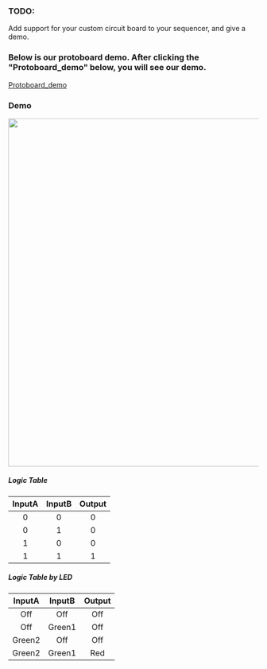 ### TODO:

Add support for your custom circuit board to your sequencer, and give a demo.

### Below is our protoboard demo. After clicking the "Protoboard_demo" below, you will see our demo.

[Protoboard_demo](https://github.com/lihzhao14/ese-5190-lab2-B/blob/main/protoboard_demo.md)

### Demo

<div align=center>
<img src="https://github.com/lihzhao14/ese-5190-lab2-B/blob/main/image/protoboard_demo.gif" width="700">  
</div>

##### Logic Table

|InputA|InputB|Output|
| :---: | :---: | :---: |
| 0 | 0 | 0 |
| 0 | 1 | 0 |
| 1 | 0 | 0 |
| 1 | 1 | 1 |

##### Logic Table by LED

|InputA|InputB|Output|
| :---: | :---: | :---: |
| Off | Off | Off |
| Off | Green1 | Off |
| Green2 | Off | Off |
| Green2 | Green1 | Red |
